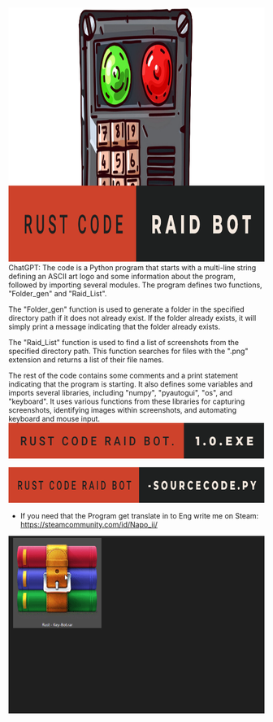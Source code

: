 [<img src="https://raw.githubusercontent.com/NapoII/Rust-Code-Raid-Bot/main/README/bannerf.png" height="500px" />](https://github.com/NapoII/Rust-Code-Raid-Bot/raw/main/Rust-Code-Raid-Bot.rar)
ChatGPT: The code is a Python program that starts with a multi-line string defining an ASCII art logo and some information about the program, followed by importing several modules. The program defines two functions, "Folder_gen" and "Raid_List".

The "Folder_gen" function is used to generate a folder in the specified directory path if it does not already exist. If the folder already exists, it will simply print a message indicating that the folder already exists.

The "Raid_List" function is used to find a list of screenshots from the specified directory path. This function searches for files with the ".png" extension and returns a list of their file names.

The rest of the code contains some comments and a print statement indicating that the program is starting. It also defines some variables and imports several libraries, including "numpy", "pyautogui", "os", and "keyboard". It uses various functions from these libraries for capturing screenshots, identifying images within screenshots, and automating keyboard and mouse input.
[<img src="https://raw.githubusercontent.com/NapoII/Rust-Code-Raid-Bot/7add7fdaa7de17a007b11f6926d74e22aee25f1c/README/rust-code-raid-bot.-1.0.exe.svg?token=AVAVQWU5I65EBDMEXURMFPDBUY3O4" height="70px" />](https://github.com/NapoII/Rust-Code-Raid-Bot/raw/main/Rust-Code-Raid-Bot.rar)

[<img src="https://raw.githubusercontent.com/NapoII/Rust-Code-Raid-Bot/7add7fdaa7de17a007b11f6926d74e22aee25f1c/README/rust-code-raid-bot--sourcecode.py.svg?token=AVAVQWUY4HLVR322JHYPR6TBUY3O2" height="70px" />](https://github.com/NapoII/Rust-Code-Raid-Bot/blob/main/SourceCode/Rust-Code-Raid-Bot.py)

* If you need that the Program get translate in to Eng write me on Steam: https://steamcommunity.com/id/Napo_ii/

[<img src="https://raw.githubusercontent.com/NapoII/Rust-Code-Raid-Bot/main/README/Zulassen%20Gif.gif" />](https://github.com/NapoII/Rust-Code-Raid-Bot/raw/main/Rust-Code-Raid-Bot.rar)



